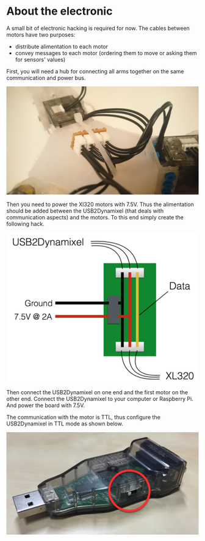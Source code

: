 # About the electronic


A small bit of electronic hacking is required for now. The cables between motors have two purposes:
- distribute alimentation to each motor
- convey messages to each motor (ordering them to move or asking them for sensors' values)


First, you will need a hub for connecting all arms together on the same communication and power bus.

![Hub](img/electronic/hub_xl_cable.jpg)


Then you need to power the Xl320 motors with 7.5V. Thus the alimentation should be added between the USB2Dynamixel (that deals with communication aspects) and the motors. To this end simply create the following hack.

![Power Board](img/electronic/power-board-xl320.png)

Then connect the USB2Dynamixel on one end and the first motor on the other end. Connect the USB2Dynamixel to your computer or Raspberry Pi. And power the board with 7.5V.

The communication with the motor is TTL, thus configure the USB2Dynamixel in TTL mode as shown below.

![USB2Dynamixel](img/electronic/usb2dynamixel.jpg)
